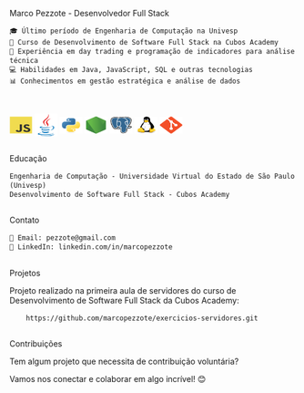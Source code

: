 Marco Pezzote - Desenvolvedor Full Stack

    🎓 Último período de Engenharia de Computação na Univesp
    🚀 Curso de Desenvolvimento de Software Full Stack na Cubos Academy
    💼 Experiência em day trading e programação de indicadores para análise técnica
    💻 Habilidades em Java, JavaScript, SQL e outras tecnologias
    📊 Conhecimentos em gestão estratégica e análise de dados

##

<div style="display: inline_block"><br>
  <img align="center" alt="pezzote-Js" height="30" width="40" src="https://raw.githubusercontent.com/devicons/devicon/6910f0503efdd315c8f9b858234310c06e04d9c0/icons/javascript/javascript-original.svg">
    <img align="center" alt="pezzote-Java" height="40" width="40" src="https://raw.githubusercontent.com/devicons/devicon/6910f0503efdd315c8f9b858234310c06e04d9c0/icons/java/java-original.svg">
    <img align="center" alt="pezzote-Python" height="30" width="40" src="https://raw.githubusercontent.com/devicons/devicon/6910f0503efdd315c8f9b858234310c06e04d9c0/icons/python/python-original.svg">
      <img align="center" alt="pezzote-Node" height="30" width="40" src="https://raw.githubusercontent.com/devicons/devicon/6910f0503efdd315c8f9b858234310c06e04d9c0/icons/nodejs/nodejs-original.svg">
       <img align="center" alt="pezzote-Postgres" height="30" width="40" src="https://raw.githubusercontent.com/devicons/devicon/6910f0503efdd315c8f9b858234310c06e04d9c0/icons/postgresql/postgresql-original.svg">
           <img align="center" alt="pezzote-Linux" height="30" width="40" src="https://raw.githubusercontent.com/devicons/devicon/6910f0503efdd315c8f9b858234310c06e04d9c0/icons/linux/linux-original.svg">
            <img align="center" alt="pezzote-Git" height="30" width="40" src="https://raw.githubusercontent.com/devicons/devicon/6910f0503efdd315c8f9b858234310c06e04d9c0/icons/git/git-original.svg">

</div>

##

Educação

    Engenharia de Computação - Universidade Virtual do Estado de São Paulo (Univesp)
    Desenvolvimento de Software Full Stack - Cubos Academy

##

Contato

    📧 Email: pezzote@gmail.com
    🔗 LinkedIn: linkedin.com/in/marcopezzote

##

Projetos

Projeto realizado na primeira aula de servidores do curso de Desenvolvimento de Software Full Stack da Cubos Academy:
        
        https://github.com/marcopezzote/exercicios-servidores.git

##

Contribuições

Tem algum projeto que necessita de contribuição voluntária?

Vamos nos conectar e colaborar em algo incrível! 😊
